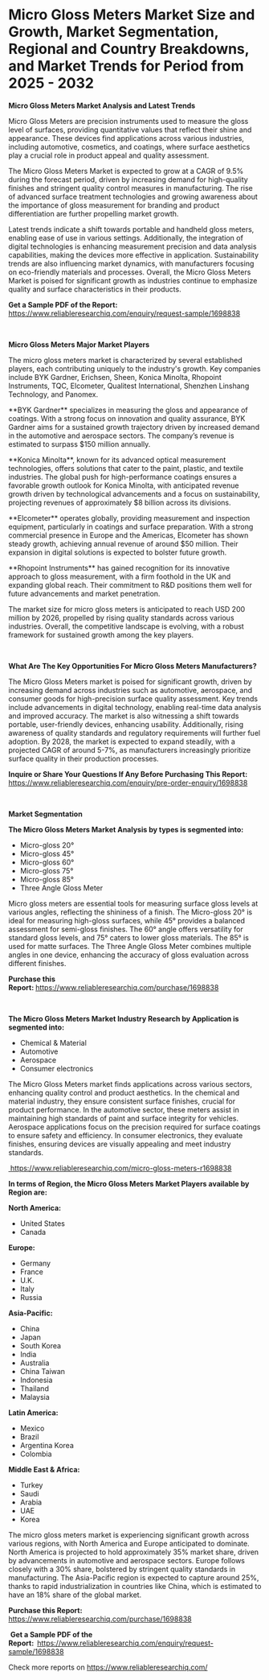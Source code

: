 <p><h1>Micro Gloss Meters Market Size and Growth, Market Segmentation, Regional and Country Breakdowns, and Market Trends for Period from 2025 -  2032</h1></p><p><strong>Micro Gloss Meters Market Analysis and Latest Trends</strong></p>
<p><p>Micro Gloss Meters are precision instruments used to measure the gloss level of surfaces, providing quantitative values that reflect their shine and appearance. These devices find applications across various industries, including automotive, cosmetics, and coatings, where surface aesthetics play a crucial role in product appeal and quality assessment. </p><p>The Micro Gloss Meters Market is expected to grow at a CAGR of 9.5% during the forecast period, driven by increasing demand for high-quality finishes and stringent quality control measures in manufacturing. The rise of advanced surface treatment technologies and growing awareness about the importance of gloss measurement for branding and product differentiation are further propelling market growth. </p><p>Latest trends indicate a shift towards portable and handheld gloss meters, enabling ease of use in various settings. Additionally, the integration of digital technologies is enhancing measurement precision and data analysis capabilities, making the devices more effective in application. Sustainability trends are also influencing market dynamics, with manufacturers focusing on eco-friendly materials and processes. Overall, the Micro Gloss Meters Market is poised for significant growth as industries continue to emphasize quality and surface characteristics in their products.</p></p>
<p><strong>Get a Sample PDF of the Report:&nbsp;</strong> <a href="https://www.reliableresearchiq.com/enquiry/request-sample/1698838?utm_campaign=3298&utm_medium=2&utm_source=Github&utm_content=ia&utm_term=27032025&utm_id=micro-gloss-meters">https://www.reliableresearchiq.com/enquiry/request-sample/1698838</a></p>
<p>&nbsp;</p>
<p><strong>Micro Gloss Meters Major Market Players</strong></p>
<p><p>The micro gloss meters market is characterized by several established players, each contributing uniquely to the industry's growth. Key companies include BYK Gardner, Erichsen, Sheen, Konica Minolta, Rhopoint Instruments, TQC, Elcometer, Qualitest International, Shenzhen Linshang Technology, and Panomex.</p><p>**BYK Gardner** specializes in measuring the gloss and appearance of coatings. With a strong focus on innovation and quality assurance, BYK Gardner aims for a sustained growth trajectory driven by increased demand in the automotive and aerospace sectors. The company’s revenue is estimated to surpass $150 million annually.</p><p>**Konica Minolta**, known for its advanced optical measurement technologies, offers solutions that cater to the paint, plastic, and textile industries. The global push for high-performance coatings ensures a favorable growth outlook for Konica Minolta, with anticipated revenue growth driven by technological advancements and a focus on sustainability, projecting revenues of approximately $8 billion across its divisions.</p><p>**Elcometer** operates globally, providing measurement and inspection equipment, particularly in coatings and surface preparation. With a strong commercial presence in Europe and the Americas, Elcometer has shown steady growth, achieving annual revenue of around $50 million. Their expansion in digital solutions is expected to bolster future growth.</p><p>**Rhopoint Instruments** has gained recognition for its innovative approach to gloss measurement, with a firm foothold in the UK and expanding global reach. Their commitment to R&D positions them well for future advancements and market penetration.</p><p>The market size for micro gloss meters is anticipated to reach USD 200 million by 2026, propelled by rising quality standards across various industries. Overall, the competitive landscape is evolving, with a robust framework for sustained growth among the key players.</p></p>
<p>&nbsp;</p>
<p><strong>What Are The Key Opportunities For Micro Gloss Meters Manufacturers?</strong></p>
<p><p>The Micro Gloss Meters market is poised for significant growth, driven by increasing demand across industries such as automotive, aerospace, and consumer goods for high-precision surface quality assessment. Key trends include advancements in digital technology, enabling real-time data analysis and improved accuracy. The market is also witnessing a shift towards portable, user-friendly devices, enhancing usability. Additionally, rising awareness of quality standards and regulatory requirements will further fuel adoption. By 2028, the market is expected to expand steadily, with a projected CAGR of around 5-7%, as manufacturers increasingly prioritize surface quality in their production processes.</p></p>
<p><strong>Inquire or Share Your Questions If Any Before Purchasing This Report:</strong> <a href="https://www.reliableresearchiq.com/enquiry/pre-order-enquiry/1698838?utm_campaign=3298&utm_medium=2&utm_source=Github&utm_content=ia&utm_term=27032025&utm_id=micro-gloss-meters">https://www.reliableresearchiq.com/enquiry/pre-order-enquiry/1698838</a></p>
<p>&nbsp;</p>
<p><strong>Market Segmentation</strong></p>
<p><strong>The Micro Gloss Meters Market Analysis by types is segmented into:</strong></p>
<p><ul><li>Micro-gloss 20°</li><li>Micro-gloss 45°</li><li>Micro-gloss 60°</li><li>Micro-gloss 75°</li><li>Micro-gloss 85°</li><li>Three Angle Gloss Meter</li></ul></p>
<p><p>Micro gloss meters are essential tools for measuring surface gloss levels at various angles, reflecting the shininess of a finish. The Micro-gloss 20° is ideal for measuring high-gloss surfaces, while 45° provides a balanced assessment for semi-gloss finishes. The 60° angle offers versatility for standard gloss levels, and 75° caters to lower gloss materials. The 85° is used for matte surfaces. The Three Angle Gloss Meter combines multiple angles in one device, enhancing the accuracy of gloss evaluation across different finishes.</p></p>
<p><strong>Purchase this Report:&nbsp;</strong><a href="https://www.reliableresearchiq.com/purchase/1698838?utm_campaign=3298&utm_medium=2&utm_source=Github&utm_content=ia&utm_term=27032025&utm_id=micro-gloss-meters">https://www.reliableresearchiq.com/purchase/1698838</a></p>
<p>&nbsp;</p>
<p><strong>The Micro Gloss Meters Market Industry Research by Application is segmented into:</strong></p>
<p><ul><li>Chemical & Material</li><li>Automotive</li><li>Aerospace</li><li>Consumer electronics</li></ul></p>
<p><p>The Micro Gloss Meters market finds applications across various sectors, enhancing quality control and product aesthetics. In the chemical and material industry, they ensure consistent surface finishes, crucial for product performance. In the automotive sector, these meters assist in maintaining high standards of paint and surface integrity for vehicles. Aerospace applications focus on the precision required for surface coatings to ensure safety and efficiency. In consumer electronics, they evaluate finishes, ensuring devices are visually appealing and meet industry standards.</p></p>
<p><a href="https://www.reliableresearchiq.com/micro-gloss-meters-r1698838?utm_campaign=3298&utm_medium=2&utm_source=Github&utm_content=ia&utm_term=27032025&utm_id=micro-gloss-meters">&nbsp;https://www.reliableresearchiq.com/micro-gloss-meters-r1698838</a></p>
<p><strong>In terms of Region, the Micro Gloss Meters Market Players available by Region are:</strong></p>
<p>
    <p> <strong> North America: </strong>
        <ul>
            <li>United States</li>
            <li>Canada</li>
        </ul>
        </p> 
    <p> <strong> Europe: </strong>
        <ul>
            <li>Germany</li>
            <li>France</li>
            <li>U.K.</li>
            <li>Italy</li>
            <li>Russia</li>
        </ul>
        </p> 
    <p> <strong> Asia-Pacific: </strong>
        <ul>
            <li>China</li>
            <li>Japan</li>
            <li>South Korea</li>
            <li>India</li>
            <li>Australia</li>
            <li>China Taiwan</li>
            <li>Indonesia</li>
            <li>Thailand</li>
            <li>Malaysia</li>
        </ul>
        </p> 
    <p> <strong> Latin America: </strong>
        <ul>
            <li>Mexico</li>
            <li>Brazil</li>
            <li>Argentina Korea</li>
            <li>Colombia</li>
        </ul>
        </p> 
    <p> <strong> Middle East & Africa: </strong>
        <ul>
            <li>Turkey</li>
            <li>Saudi</li>
            <li>Arabia</li>
            <li>UAE</li>
            <li>Korea</li>
        </ul>
    </p>
    </p>
<p><p>The micro gloss meters market is experiencing significant growth across various regions, with North America and Europe anticipated to dominate. North America is projected to hold approximately 35% market share, driven by advancements in automotive and aerospace sectors. Europe follows closely with a 30% share, bolstered by stringent quality standards in manufacturing. The Asia-Pacific region is expected to capture around 25%, thanks to rapid industrialization in countries like China, which is estimated to have an 18% share of the global market.</p></p>
<p><strong>Purchase this Report: </strong><a href="https://www.reliableresearchiq.com/purchase/1698838?utm_campaign=3298&utm_medium=2&utm_source=Github&utm_content=ia&utm_term=27032025&utm_id=micro-gloss-meters">https://www.reliableresearchiq.com/purchase/1698838</a></p>
<p>&nbsp;<strong>Get a Sample PDF of the Report:&nbsp;&nbsp;</strong><a href="https://www.reliableresearchiq.com/enquiry/request-sample/1698838?utm_campaign=3298&utm_medium=2&utm_source=Github&utm_content=ia&utm_term=27032025&utm_id=micro-gloss-meters">https://www.reliableresearchiq.com/enquiry/request-sample/1698838</a></p>
<p><strong></strong></p>
<p>Check more reports on <a href="https://www.reliableresearchiq.com/?utm_campaign=3298&utm_medium=2&utm_source=Github&utm_content=ia&utm_term=27032025&utm_id=micro-gloss-meters">https://www.reliableresearchiq.com/</a></p>